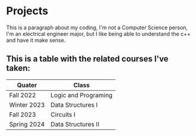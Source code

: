 # Projects
This is a paragraph about my coding, I'm not a Computer Science person, I'm an electrical engineer major, but I like being able to understand the c++ and have it make sense.

## This is a table with the related courses I've taken:
|Quater| Class                         |
|-----|---------------------------------|
|Fall 2022| Logic and Programing  |
|Winter 2023| Data Structures I  |
|Fall 2023| Circuits I |
|Spring 2024| Data Structures II |
